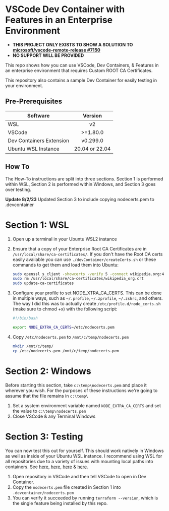 # VSCode Dev Container with Features in an Enterprise Environment
- **THIS PROJECT ONLY EXISTS TO SHOW A SOLUTION TO [microsoft/vscode-remote-release #7150](https://github.com/microsoft/vscode-remote-release/issues/7150)**
- **NO SUPPORT WILL BE PROVIDED**

This repo shows how you can use VSCode, Dev Containers, & Features in an enterprise environment that requires Custom ROOT CA Certificates.

This repository also contains a sample Dev Container for easily testing in your environment.

## Pre-Prerequisites

| Software   | Version
|----------|:-------------:|
| WSL |    v2   |
| VSCode |  >=1.80.0 |
| Dev Containers Extension |  v0.299.0 |
| Ubuntu WSL Instance | 20.04 or 22.04 |

## How To

The How-To instructions are split into three sections. Section 1 is performed within WSL, Section 2 is performed within Windows, and Section 3 goes over testing.

**Update 8/2/23**
Updated Section 3 to include copying nodecerts.pem to .devcontainer

# Section 1: WSL

1. Open up a terminal in your Ubuntu WSL2 instance

2. Ensure that a copy of your Enterprise Root CA Certificates are in `/usr/local/share/ca-certificates/`. If you don't have the Root CA certs easily available you can use `./devContainer/createCerts.sh` or these commands to get them and load them into Ubuntu:

    ```bash
    sudo openssl s_client -showcerts -verify 5 -connect wikipedia.org:443 < /dev/null | awk '/BEGIN/,/END/{ if(/BEGIN/){a++}; out="cert"a".crt"; print >out}'; echo "Certificates:"; for cert in *.crt; do newname=$(openssl x509 -noout -subject -in $cert | sed -nE 's/.*CN ?= ?(.*)/\1/; s/[ ,.*]/_/g; s/__/_/g; s/_-_/-/; s/^_//g;p' | tr '[:upper:]' '[:lower:]').crt; echo "${newname}"; mv "${cert}" "/usr/local/share/ca-certificates/${newname}"; done
    sudo rm /usr/local/share/ca-certificates/wikipedia_org.crt
    sudo update-ca-certificates
    ```

3. Configure your profile to set NODE_XTRA_CA_CERTS. This can be done in multiple ways, such as `~/.profile`, `~/.zprofile`, `~/.zshrc`, and others. The way I did this was to actually create `/etc/profile.d/node_certs.sh` (make sure to chmod +x) with the following script:

    ```bash
    #!/bin/bash

    export NODE_EXTRA_CA_CERTS=/etc/nodecerts.pem
    ```

4. Copy `/etc/nodecerts.pem` to `/mnt/c/temp/nodecerts.pem`
    ```bash
    mkdir /mnt/c/temp/
    cp /etc/nodecerts.pem /mnt/c/temp/nodecerts.pem
    ```

# Section 2: Windows

Before starting this section, take `c:\temp\nodecerts.pem` and place it wherever you wish. For the purposes of these instructions we're going to assume that the file remains in `c:\temp\`

1. Set a system environment variable named `NODE_EXTRA_CA_CERTS` and set the value to `c:\temp\nodecerts.pem`
2. Close VSCode & any Terminal Windows

# Section 3: Testing

You can now test this out for yourself. This should work natively in Windows as well as inside of your Ubuntu WSL instance. I recommend using WSL for all repositories due to a variety of issues with mounting local paths into containers. See [here](https://docs.docker.com/desktop/troubleshoot/topics/#topics-for-windows), [here](https://github.com/docker/for-win/issues/6742), [here](https://github.com/microsoft/WSL/issues/873) & [here](https://github.com/microsoft/WSL/issues/4197).

1. Open repository in VSCode and then tell VSCode to open in Dev Container.
2. Copy the `nodecerts.pem` file created in Section 1 into `.devcontainer/nodecerts.pem`
2. You can verify it succeeded by running `terraform --version`, which is the single feature being installed by this repo.